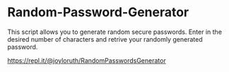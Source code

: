 # Random-Password-Generator

This script allows you to generate random secure passwords. Enter in the desired number of characters and retrive your randomly generated password. 


https://repl.it/@joyloruth/RandomPasswordsGenerator
